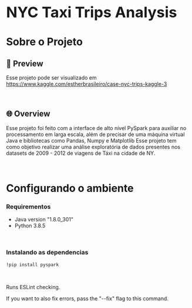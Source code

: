 <div style="font-size:20px">
  <h1>NYC Taxi Trips Analysis</h1>
</div>

# Sobre o Projeto

## 👀 Preview

Esse projeto pode ser visualizado em https://www.kaggle.com/estherbrasileiro/case-nyc-trips-kaggle-3

<br/>

## 🌐 Overview

Esse projeto foi feito com a interface de alto nível PySpark para auxiliar no processamento em larga escala, além de precisar de uma máquina virtual Java e bibliotecas como 
Pandas, Numpy e Matplotlib
Esse projeto tem como objetivo realizar uma análise exploratória de dados presentes nos datasets de 2009 - 2012 de viagens de Táxi na cidade de NY.

<br/>


# Configurando o ambiente

### Requirementos

- Java version "1.8.0_301"
- Python 3.8.5

 <br/>

### Instalando as dependencias

```
!pip install pyspark
```

<br/>

Runs ESLint checking.

If you want to also fix errors, pass the "--fix" flag to this command.
